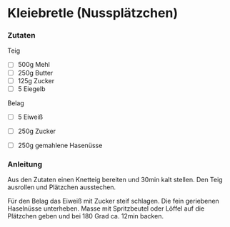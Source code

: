 # Kleiebretle (Nussplätzchen)

### Zutaten

Teig
 - [ ] 500g Mehl
 - [ ] 250g Butter
 - [ ] 125g Zucker
 - [ ] 5 Eiegelb
 
Belag
 - [ ] 5 Eiweiß
 - [ ] 250g Zucker
 - [ ] 250g gemahlene Hasenüsse
 

  
### Anleitung
Aus den Zutaten einen Knetteig bereiten und 30min kalt stellen.
Den Teig ausrollen und Plätzchen ausstechen.

Für den Belag das Eiweiß mit Zucker steif schlagen. 
Die fein geriebenen Haselnüsse unterheben.
Masse mit Spritzbeutel oder Löffel auf die Plätzchen geben und bei 180 Grad ca. 12min backen.